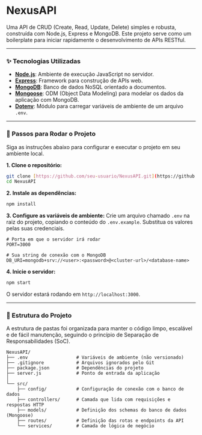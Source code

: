 # NexusAPI

Uma API de CRUD (Create, Read, Update, Delete) simples e robusta, construída com Node.js, Express e MongoDB. Este projeto serve como um boilerplate para iniciar rapidamente o desenvolvimento de APIs RESTful.

---

### ✨ Tecnologias Utilizadas

* **[Node.js](https://nodejs.org/)**: Ambiente de execução JavaScript no servidor.
* **[Express](https://expressjs.com/)**: Framework para construção de APIs web.
* **[MongoDB](https://www.mongodb.com/)**: Banco de dados NoSQL orientado a documentos.
* **[Mongoose](https://mongoosejs.com/)**: ODM (Object Data Modeling) para modelar os dados da aplicação com MongoDB.
* **[Dotenv](https://github.com/motdotla/dotenv)**: Módulo para carregar variáveis de ambiente de um arquivo `.env`.

---

### 🚀 Passos para Rodar o Projeto

Siga as instruções abaixo para configurar e executar o projeto em seu ambiente local.

**1. Clone o repositório:**
```bash
git clone [https://github.com/seu-usuario/NexusAPI.git](https://github.com/seu-usuario/NexusAPI.git)
cd NexusAPI
```

**2. Instale as dependências:**
```bash
npm install
```

**3. Configure as variáveis de ambiente:**
Crie um arquivo chamado `.env` na raiz do projeto, copiando o conteúdo do `.env.example`. Substitua os valores pelas suas credenciais.
```
# Porta em que o servidor irá rodar
PORT=3000

# Sua string de conexão com o MongoDB
DB_URI=mongodb+srv://<user>:<password>@<cluster-url>/<database-name>
```

**4. Inicie o servidor:**
```bash
npm start
```
O servidor estará rodando em `http://localhost:3000`.

---

### 📂 Estrutura do Projeto

A estrutura de pastas foi organizada para manter o código limpo, escalável e de fácil manutenção, seguindo o princípio de Separação de Responsabilidades (SoC).

```
NexusAPI/
├── .env                  # Variáveis de ambiente (não versionado)
├── .gitignore            # Arquivos ignorados pelo Git
├── package.json          # Dependências do projeto
├── server.js             # Ponto de entrada da aplicação
│
└── src/
    ├── config/           # Configuração de conexão com o banco de dados
    ├── controllers/      # Camada que lida com requisições e respostas HTTP
    ├── models/           # Definição dos schemas do banco de dados (Mongoose)
    ├── routes/           # Definição das rotas e endpoints da API
    └── services/         # Camada de lógica de negócio
```